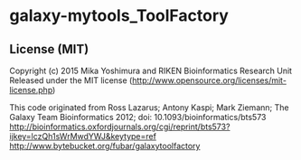 # galaxy-mytools_ToolFactory

## License (MIT)

Copyright (c) 2015 Mika Yoshimura and RIKEN Bioinformatics Research Unit Released under the MIT license (http://www.opensource.org/licenses/mit-license.php)

This code originated from 
Ross Lazarus; Antony Kaspi; Mark Ziemann; The Galaxy Team
Bioinformatics 2012; doi: 10.1093/bioinformatics/bts573
http://bioinformatics.oxfordjournals.org/cgi/reprint/bts573?ijkey=lczQh1sWrMwdYWJ&keytype=ref
http://www.bytebucket.org/fubar/galaxytoolfactory
